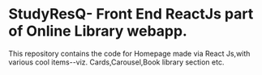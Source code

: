 # StudyResQ-  Front End ReactJs part of Online Library webapp.

This repository contains the code for Homepage made via React Js,with various cool items--viz.
Cards,Carousel,Book library section etc.
